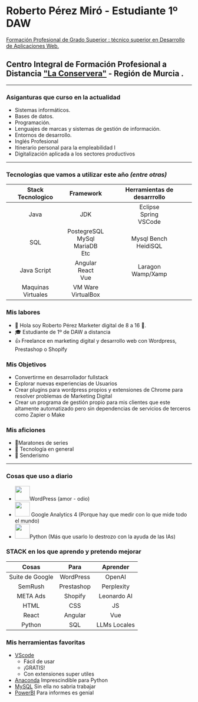 # Roberto Pérez Miró - Estudiante  1º DAW
[Formación Profesional de Grado Superior : técnico superior en Desarrollo de Aplicaciones Web.](https://todofp.es/que-estudiar/familias-profesionales/informatica-comunicaciones/des-aplicaciones-web.html)

## Centro Integral de Formación Profesional a Distancia ["La Conservera"][6] - Región de Murcia .
***
### Asiganturas que curso en la actualidad
- Sistemas informáticos.
- Bases de datos.
- Programación.
- Lenguajes de marcas y sistemas de gestión de información.
- Entornos de desarrollo.
- Inglés Profesional 
- Itinerario personal para la empleabilidad I
- Digitalización aplicada a los sectores productivos

***
### Tecnologías que vamos a utilizar este año ***(entre otras)***
| Stack Tecnologico | Framework | Herramientas de desarrrollo |
| :---:|:---:|:---:|
|Java| JDK | Eclipse <br> Spring <br> VSCode|
|SQL| PostegreSQL <br> MySql <br> MariaDB <br> Etc | Mysql Bench <br> HeidiSQL|
| Java Script | Angular <br> React <br> Vue | Laragon <br> Wamp/Xamp |
| Maquinas Virtuales | VM Ware <br> VirtualBox| |

### Mis labores

- 👋 Hola soy Roberto Pérez Marketer digital de 8 a 16 :office:.
-  :mortar_board:  Estudiante de 1º de DAW a distancia
-  :+1: Freelance en marketing digital y desarrollo web con Wordpress, Prestashop o Shopify
### Mis Objetivos 
- Convertirme en desarrollador fullstack
- Explorar nuevas experiencias de Usuarios
- Crear plugins para wordpress propios y extensiones de Chrome para resolver problemas de Marketing Digital
- Crear un programa de gestión propio para mis clientes que este altamente automatizado pero sin dependencias de servicios de terceros como Zapier o Make
### Mis aficiones
- :movie_camera:Maratones de series 
- :robot: Tecnología en general
- :walking: Senderismo

***

### Cosas que uso a diario

- <img src="https://github.com/FortAwesome/Font-Awesome/blob/6.x/svgs/brands/wordpress.svg" width="40" height="40">WordPress (amor - odio)
- <img src="https://github.com/FortAwesome/Font-Awesome/blob/6.x/svgs/brands/google.svg" width="40" height="40"> Google Analytics 4 (Porque hay que medir con lo que mide todo el mundo)
- <img src="https://github.com/FortAwesome/Font-Awesome/blob/6.x/svgs/brands/python.svg" width="40" height="40">Python (Más que usarlo lo destrozo con la ayuda de las IAs)

### STACK en los que aprendo y pretendo mejorar
| Cosas | Para |Aprender|
| :---: | :---: | :---: |
| Suite de Google | WordPress | OpenAI
| SemRush | Prestashop | Perplexity
| META Ads | Shopify| Leonardo AI
| HTML | CSS | JS |
|React | Angular | Vue |
|Python | SQL | LLMs Locales |

### Mis herramientas favoritas

- [VScode][2] 
    - Fácil de usar
    - ¡GRATIS!
    - Con extensiones super utiles
- [Anaconda][3] Imprescindible para Python
- [MySQL][4] Sin ella no sabria trabajar
- [PowerBI][5] Para informes es genial
  


<!---
Enlaces
--->
[1]: https://kreinlabs.com "El emprendimiento Familiar"
[2]: https://code.visualstudio.com/ "La navaja suiza del coder"
[3]: https://www.anaconda.com/
[4]:https://www.mysql.com/ 
[5]:https://www.microsoft.com/es-es/power-platform/products/power-bi 
[6]:https://sites.google.com/view/fplaconservera

